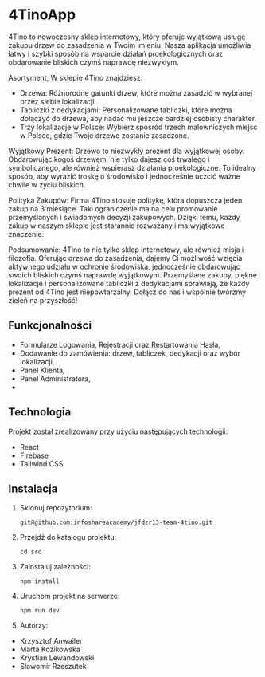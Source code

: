 # 4TinoApp

4Tino to nowoczesny sklep internetowy, który oferuje wyjątkową usługę zakupu drzew do zasadzenia w Twoim imieniu. Nasza aplikacja umożliwia łatwy i szybki sposób na wsparcie działań proekologicznych oraz obdarowanie bliskich czymś naprawdę niezwykłym.

Asortyment,
W sklepie 4Tino znajdziesz:

- Drzewa: Różnorodne gatunki drzew, które można zasadzić w wybranej przez siebie lokalizacji.
- Tabliczki z dedykacjami: Personalizowane tabliczki, które można dołączyć do drzewa, aby nadać mu jeszcze bardziej osobisty charakter.
- Trzy lokalizacje w Polsce: Wybierz spośród trzech malowniczych miejsc w Polsce, gdzie Twoje drzewo zostanie zasadzone.

Wyjątkowy Prezent:
Drzewo to niezwykły prezent dla wyjątkowej osoby. Obdarowując kogoś drzewem, nie tylko dajesz coś trwałego i symbolicznego, ale również wspierasz działania proekologiczne. To idealny sposób, aby wyrazić troskę o środowisko i jednocześnie uczcić ważne chwile w życiu bliskich.

Polityka Zakupów:
Firma 4Tino stosuje politykę, która dopuszcza jeden zakup na 3 miesiące. Taki ograniczenie ma na celu promowanie przemyślanych i świadomych decyzji zakupowych. Dzięki temu, każdy zakup w naszym sklepie jest starannie rozważany i ma wyjątkowe znaczenie.

Podsumowanie:
4Tino to nie tylko sklep internetowy, ale również misja i filozofia. Oferując drzewa do zasadzenia, dajemy Ci możliwość wzięcia aktywnego udziału w ochronie środowiska, jednocześnie obdarowując swoich bliskich czymś naprawdę wyjątkowym. Przemyślane zakupy, piękne lokalizacje i personalizowane tabliczki z dedykacjami sprawiają, że każdy prezent od 4Tino jest niepowtarzalny. Dołącz do nas i wspólnie twórzmy zieleń na przyszłość!

## Funkcjonalności

- Formularze Logowania, Rejestracji oraz Restartowania Hasła,
- Dodawanie do zamówienia: drzew, tabliczek, dedykacji oraz wybór lokalizacji,
- Panel Klienta,
- Panel Administratora,
-

## Technologia

Projekt został zrealizowany przy użyciu następujących technologii:

- React
- Firebase
- Tailwind CSS

## Instalacja

1. Sklonuj repozytorium:

   `git@github.com:infoshareacademy/jfdzr13-team-4tino.git`

2. Przejdź do katalogu projektu:

   `cd src`

3. Zainstaluj zależności:

   `npm install`

4. Uruchom projekt na serwerze:

   `npm run dev`

5. Autorzy:

- Krzysztof Anwailer
- Marta Kozikowska
- Krystian Lewandowski
- Sławomir Rzeszutek
